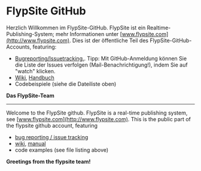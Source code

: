 # FlypSite GitHub

Herzlich Willkommen im FlypSite-GitHub. FlypSite ist ein Realtime-Publishing-System; mehr Informationen unter [www.flypsite.com](http://www.flypsite.com). Dies ist der öffentliche Teil des FlypSite-GitHub-Accounts, featuring:

* [Bugreporting/Issuetracking.](../../issues). Tipp: Mit GitHub-Anmeldung können Sie die Liste der Issues verfolgen (Mail-Benachrichtigung!), indem Sie auf "watch" klicken.
* [Wiki](../../wiki), [Handbuch](../../wiki/FlypSite-Handbuch)
* Codebeispiele (siehe die Dateiliste oben)

**Das FlypSite-Team**

---

Welcome to the FlypSite github. FlypSite is a real-time publishing system, see [www.flypsite.com](http://www.flypsite.com). This is the public part of the flypsite github account, featuring

* [bug reporting / issue tracking](../../issues)
* [wiki](../../wiki), [manual](../../wiki/FlypSite-Handbuch)
* code examples (see file listing above)

**Greetings from the flypsite team!**
